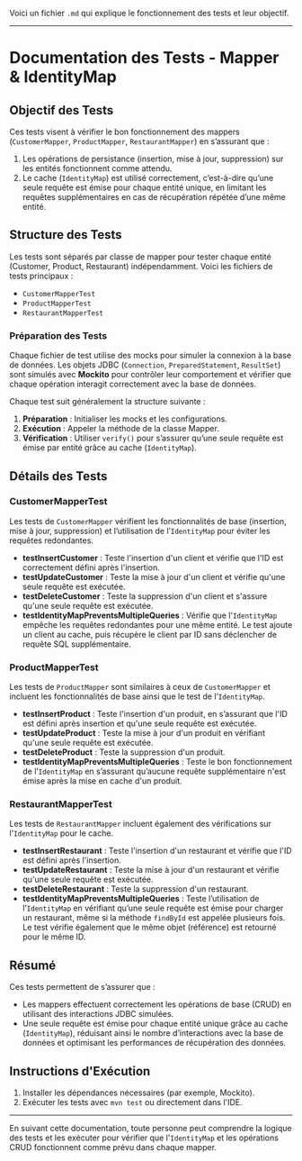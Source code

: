 Voici un fichier `.md` qui explique le fonctionnement des tests et leur objectif.

---

# Documentation des Tests - Mapper & IdentityMap

## Objectif des Tests

Ces tests visent à vérifier le bon fonctionnement des mappers (`CustomerMapper`, `ProductMapper`, `RestaurantMapper`) en s’assurant que :
1. Les opérations de persistance (insertion, mise à jour, suppression) sur les entités fonctionnent comme attendu.
2. Le cache (`IdentityMap`) est utilisé correctement, c’est-à-dire qu’une seule requête est émise pour chaque entité unique, en limitant les requêtes supplémentaires en cas de récupération répétée d’une même entité.

## Structure des Tests

Les tests sont séparés par classe de mapper pour tester chaque entité (Customer, Product, Restaurant) indépendamment. Voici les fichiers de tests principaux :
- `CustomerMapperTest`
- `ProductMapperTest`
- `RestaurantMapperTest`

### Préparation des Tests

Chaque fichier de test utilise des mocks pour simuler la connexion à la base de données. Les objets JDBC (`Connection`, `PreparedStatement`, `ResultSet`) sont simulés avec **Mockito** pour contrôler leur comportement et vérifier que chaque opération interagit correctement avec la base de données.

Chaque test suit généralement la structure suivante :
1. **Préparation** : Initialiser les mocks et les configurations.
2. **Exécution** : Appeler la méthode de la classe Mapper.
3. **Vérification** : Utiliser `verify()` pour s’assurer qu’une seule requête est émise par entité grâce au cache (`IdentityMap`).

## Détails des Tests

### CustomerMapperTest

Les tests de `CustomerMapper` vérifient les fonctionnalités de base (insertion, mise à jour, suppression) et l’utilisation de l’`IdentityMap` pour éviter les requêtes redondantes.

- **testInsertCustomer** : Teste l'insertion d'un client et vérifie que l'ID est correctement défini après l'insertion.
- **testUpdateCustomer** : Teste la mise à jour d'un client et vérifie qu'une seule requête est exécutée.
- **testDeleteCustomer** : Teste la suppression d'un client et s'assure qu'une seule requête est exécutée.
- **testIdentityMapPreventsMultipleQueries** : Vérifie que l'`IdentityMap` empêche les requêtes redondantes pour une même entité. Le test ajoute un client au cache, puis récupère le client par ID sans déclencher de requête SQL supplémentaire.

### ProductMapperTest

Les tests de `ProductMapper` sont similaires à ceux de `CustomerMapper` et incluent les fonctionnalités de base ainsi que le test de l’`IdentityMap`.

- **testInsertProduct** : Teste l'insertion d'un produit, en s’assurant que l'ID est défini après insertion et qu'une seule requête est exécutée.
- **testUpdateProduct** : Teste la mise à jour d'un produit en vérifiant qu'une seule requête est exécutée.
- **testDeleteProduct** : Teste la suppression d'un produit.
- **testIdentityMapPreventsMultipleQueries** : Teste le bon fonctionnement de l’`IdentityMap` en s’assurant qu’aucune requête supplémentaire n'est émise après la mise en cache d'un produit.

### RestaurantMapperTest

Les tests de `RestaurantMapper` incluent également des vérifications sur l'`IdentityMap` pour le cache.

- **testInsertRestaurant** : Teste l'insertion d'un restaurant et vérifie que l'ID est défini après l'insertion.
- **testUpdateRestaurant** : Teste la mise à jour d'un restaurant et vérifie qu'une seule requête est exécutée.
- **testDeleteRestaurant** : Teste la suppression d'un restaurant.
- **testIdentityMapPreventsMultipleQueries** : Teste l’utilisation de l’`IdentityMap` en vérifiant qu’une seule requête est émise pour charger un restaurant, même si la méthode `findById` est appelée plusieurs fois. Le test vérifie également que le même objet (référence) est retourné pour le même ID.


## Résumé

Ces tests permettent de s’assurer que :
- Les mappers effectuent correctement les opérations de base (CRUD) en utilisant des interactions JDBC simulées.
- Une seule requête est émise pour chaque entité unique grâce au cache (`IdentityMap`), réduisant ainsi le nombre d’interactions avec la base de données et optimisant les performances de récupération des données.

## Instructions d'Exécution

1. Installer les dépendances nécessaires (par exemple, Mockito).
2. Exécuter les tests avec `mvn test` ou directement dans l'IDE.

--- 

En suivant cette documentation, toute personne peut comprendre la logique des tests et les exécuter pour vérifier que l'`IdentityMap` et les opérations CRUD fonctionnent comme prévu dans chaque mapper.
